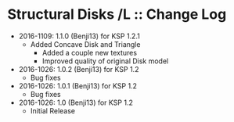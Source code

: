 # Structural Disks /L :: Change Log

* 2016-1109: 1.1.0 (Benji13) for KSP 1.2.1
	+ Added Concave Disk and Triangle
		- Added a couple new textures
		- Improved quality of original Disk model
* 2016-1026: 1.0.2 (Benji13) for KSP 1.2
	+ Bug fixes
* 2016-1026: 1.0.1 (Benji13) for KSP 1.2
	+ Bug fixes
* 2016-1026: 1.0 (Benji13) for KSP 1.2
	+ Initial Release
